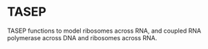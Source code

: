 # TASEP
TASEP functions to model ribosomes across RNA, and coupled RNA polymerase across DNA and ribosomes across RNA.
